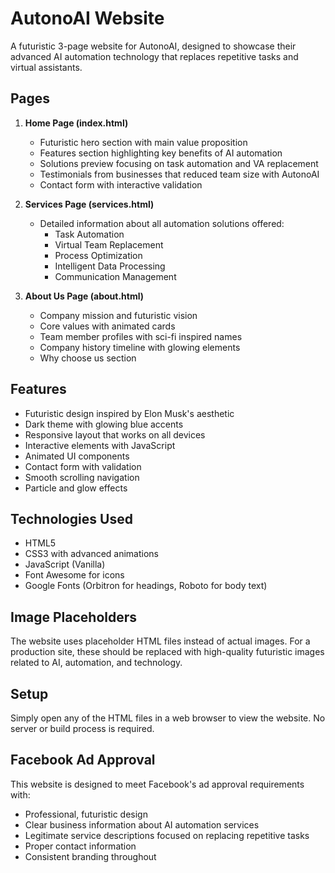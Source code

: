 # AutonoAI Website

A futuristic 3-page website for AutonoAI, designed to showcase their advanced AI automation technology that replaces repetitive tasks and virtual assistants.

## Pages

1. **Home Page (index.html)**
   - Futuristic hero section with main value proposition
   - Features section highlighting key benefits of AI automation
   - Solutions preview focusing on task automation and VA replacement
   - Testimonials from businesses that reduced team size with AutonoAI
   - Contact form with interactive validation

2. **Services Page (services.html)**
   - Detailed information about all automation solutions offered:
     - Task Automation
     - Virtual Team Replacement
     - Process Optimization
     - Intelligent Data Processing
     - Communication Management

3. **About Us Page (about.html)**
   - Company mission and futuristic vision
   - Core values with animated cards
   - Team member profiles with sci-fi inspired names
   - Company history timeline with glowing elements
   - Why choose us section

## Features

- Futuristic design inspired by Elon Musk's aesthetic
- Dark theme with glowing blue accents
- Responsive layout that works on all devices
- Interactive elements with JavaScript
- Animated UI components
- Contact form with validation
- Smooth scrolling navigation
- Particle and glow effects

## Technologies Used

- HTML5
- CSS3 with advanced animations
- JavaScript (Vanilla)
- Font Awesome for icons
- Google Fonts (Orbitron for headings, Roboto for body text)

## Image Placeholders

The website uses placeholder HTML files instead of actual images. For a production site, these should be replaced with high-quality futuristic images related to AI, automation, and technology.

## Setup

Simply open any of the HTML files in a web browser to view the website. No server or build process is required.

## Facebook Ad Approval

This website is designed to meet Facebook's ad approval requirements with:
- Professional, futuristic design
- Clear business information about AI automation services
- Legitimate service descriptions focused on replacing repetitive tasks
- Proper contact information
- Consistent branding throughout